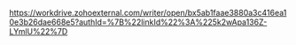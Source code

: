 https://workdrive.zohoexternal.com/writer/open/bx5ab1faae3880a3c416ea10e3b26dae668e5?authId=%7B%22linkId%22%3A%225k2wApa136Z-LYmlU%22%7D
